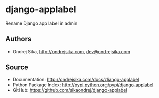 django-applabel
===============

Rename Django app label in admin

Authors
-------
*  Ondrej Sika, <http://ondrejsika.com>, dev@ondrejsika.com

Source
------
* Documentation: <http://ondrejsika.com/docs/django-applabel>
* Python Package Index: <http://pypi.python.org/pypi/django-applabel>
* GitHub: <https://github.com/sikaondrej/django-applabel>
